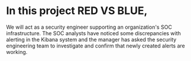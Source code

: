# In this project RED VS BLUE, 
We will act as a security engineer supporting an organization's SOC infrastructure. 
The SOC analysts have noticed some discrepancies with alerting in the Kibana system and the manager has asked the security engineering team to investigate 
and confirm that newly created alerts are working.
